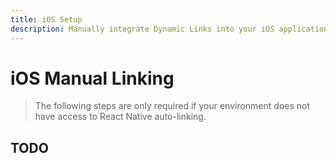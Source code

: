 ```yaml
---
title: iOS Setup
description: Manually integrate Dynamic Links into your iOS application.
---
```


# iOS Manual Linking

> The following steps are only required if your environment does not have access to React Native
> auto-linking.

## TODO
